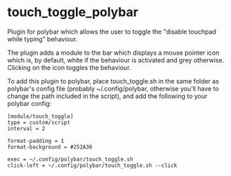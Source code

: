 # touch_toggle_polybar
Plugin for polybar which allows the user to toggle the "disable touchpad while typing" behaviour.

The plugin adds a module to the bar which displays a mouse pointer icon which is, by default, white if the behaviour is activated and grey otherwise. Clicking on the icon toggles the behaviour.

To add this plugin to polybar, place touch_toggle.sh in the same folder as polybar's config file (probably ~/.config/polybar, otherwise you'll have to change the path included in the script), and add the following to your polybar config:


```
[module/touch_toggle]
type = custom/script
interval = 2

format-padding = 1
format-background = #252A36

exec = ~/.config/polybar/touch_toggle.sh
click-left = ~/.config/polybar/touch_toggle.sh --click
```
